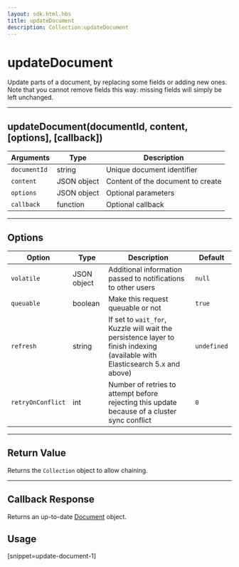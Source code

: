 ```yaml
---
layout: sdk.html.hbs
title: updateDocument
description: Collection:updateDocument
---
```


# updateDocument

Update parts of a document, by replacing some fields or adding new ones.  
Note that you cannot remove fields this way: missing fields will simply be left unchanged.

---

## updateDocument(documentId, content, [options], [callback])

| Arguments    | Type        | Description                       |
| ------------ | ----------- | --------------------------------- |
| `documentId` | string      | Unique document identifier        |
| `content`    | JSON object | Content of the document to create |
| `options`    | JSON object | Optional parameters               |
| `callback`   | function    | Optional callback                 |

---

## Options

| Option            | Type        | Description                                                                                                                  | Default     |
| ----------------- | ----------- | ---------------------------------------------------------------------------------------------------------------------------- | ----------- |
| `volatile`        | JSON object | Additional information passed to notifications to other users                                                                | `null`      |
| `queuable`        | boolean     | Make this request queuable or not                                                                                            | `true`      |
| `refresh`         | string      | If set to `wait_for`, Kuzzle will wait the persistence layer to finish indexing (available with Elasticsearch 5.x and above) | `undefined` |
| `retryOnConflict` | int         | Number of retries to attempt before rejecting this update because of a cluster sync conflict                                 | `0`         |

---

## Return Value

Returns the `Collection` object to allow chaining.

---

## Callback Response

Returns an up-to-date [Document](/sdk-reference/android/3/document/) object.

## Usage

[snippet=update-document-1]
